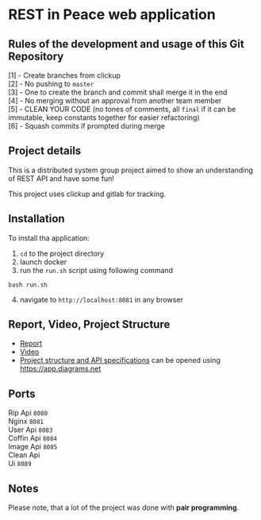 # REST in Peace web application

## Rules of the development and usage of this Git Repository
[1] - Create branches from clickup<br>
[2] - No pushing to `master`<br>
[3] - One to create the branch and commit shall merge it in the end<br>
[4] - No merging without an approval from another team member<br>
[5] - CLEAN YOUR CODE (no tones of comments, all `final` if it can be immutable, keep constants together for easier refactoring)<br>
[6] - Squash commits if prompted during merge

## Project details
This is a distributed system group project aimed to show an understanding of REST API and have some fun! 

This project uses clickup and gitlab for tracking. 


## Installation  

To install tha application:
1. `cd` to the project directory 
2. launch docker 
3. run the `run.sh` script using following command
```shell
bash run.sh
```
4. navigate to `http://localhost:8081` in any browser

## Report, Video, Project Structure

* [Report](https://drive.google.com/file/d/1ZxVnmJJbCAS1QhczZbNcnmRpvdV25fzd/view?usp=sharing "Report")<br>
* [Video](https://drive.google.com/file/d/1FPAYLgVaJ1aueWSMCWNd3GXEti-LbD-2/view?usp=sharing "Video")<br>
* [Project structure and API specifications](../master/DIS_SYSTEM.drawio) can be opened using https://app.diagrams.net

## Ports

Rip Api `8080`<br>
Nginx `8081`  <br>
User Api `8083`  <br>
Coffin Api `8084`  <br>
Image Api `8085` <br>
Clean Api  <br>
Ui `8089`  

## Notes

Please note, that a lot of the project was done with **pair programming**. 

